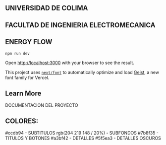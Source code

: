 
## UNIVERSIDAD DE COLIMA
## FACULTAD DE INGENIERIA ELECTROMECANICA

## ENERGY FLOW


```bash
npm run dev
```

Open [http://localhost:3000](http://localhost:3000) with your browser to see the result.

This project uses [`next/font`](https://nextjs.org/docs/app/building-your-application/optimizing/fonts) to automatically optimize and load [Geist](https://vercel.com/font), a new font family for Vercel.

## Learn More
DOCUMENTACION DEL PROYECTO

## COLORES:
#ccdb94 - SUBTITULOS
rgb(204 219 148 / 20%) - SUBFONDOS
#7b8f35 - TITULOS Y BOTONES
#a3bf42 - DETALLES
#5f5ea3 - DETALLES OSCUROS